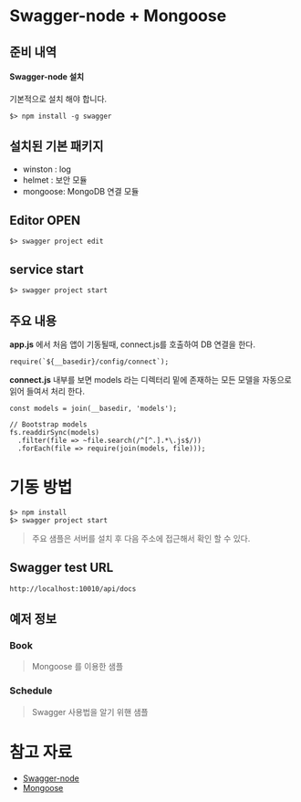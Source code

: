 # Swagger-node + Mongoose

## 준비 내역

#### Swagger-node 설치

기본적으로 설치 해야 합니다.

```
$> npm install -g swagger
```

## 설치된 기본 패키지

 - winston : log 
 - helmet : 보안 모듈
 - mongoose: MongoDB 연결 모듈


## Editor OPEN

```
$> swagger project edit
```

## service start

```
$> swagger project start
```

## 주요 내용

**app.js** 에서 처음 앱이 기동될때, connect.js를 호출하여 DB 연결을 한다.

```
require(`${__basedir}/config/connect`);
```

**connect.js** 내부를 보면 models 라는 디렉터리 밑에 존재하는 모든 모델을 자동으로 읽어 들여서 처리 한다.

```
const models = join(__basedir, 'models');

// Bootstrap models
fs.readdirSync(models)
  .filter(file => ~file.search(/^[^.].*\.js$/))
  .forEach(file => require(join(models, file)));
```

# 기동 방법

```
$> npm install
$> swagger project start
```

> 주요 샘플은 서버를 설치 후 다음 주소에 접근해서 확인 할 수 있다.

## Swagger test URL

```
http://localhost:10010/api/docs
```

## 예저 정보
### Book 

> Mongoose 를 이용한 샘플 

### Schedule

> Swagger 사용법을 알기 위핸 샘플

# 참고 자료

- [Swagger-node](https://github.com/swagger-api/swagger-node)
- [Mongoose](https://mongoosejs.com/)